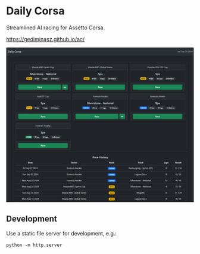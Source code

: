 # Daily Corsa

Streamlined AI racing for Assetto Corsa.

https://gediminasz.github.io/ac/

<img src="./static/img/screenshot.png" />

## Development

Use a static file server for development, e.g.:

```
python -m http.server
```
